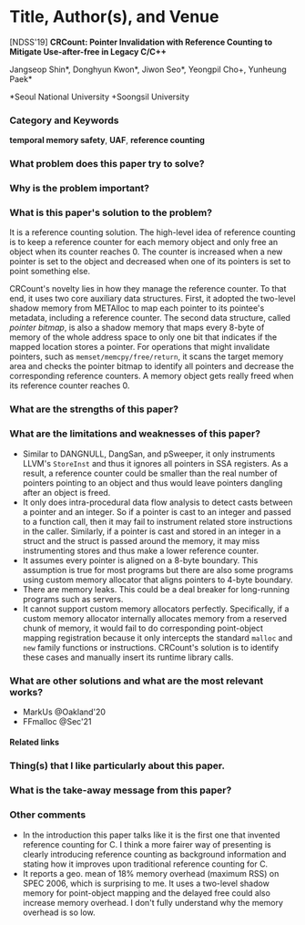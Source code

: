 # Title, Author(s), and Venue
[NDSS'19] **CRCount: Pointer Invalidation with Reference Counting to Mitigate
Use-after-free in Legacy C/C++**

Jangseop Shin\*, Donghyun Kwon\*, Jiwon Seo\*, Yeongpil Cho\+, Yunheung Paek\*

\*Seoul National University
\+Soongsil University

### Category and Keywords
**temporal memory safety**, **UAF**, **reference counting**

### What problem does this paper try to solve?

### Why is the problem important?

### What is this paper's solution to the problem?
It is a reference counting solution. The high-level idea of reference counting
is to keep a reference counter for each memory object and only free
an object when its counter reaches 0. The counter is increased when a
new pointer is set to the object and decreased when one of its pointers is
set to point something else.

CRCount's novelty lies in how they manage the reference counter.
To that end, it uses two core auxiliary data structures.
First, it adopted the two-level shadow memory from METAlloc to map each
pointer to its pointee's metadata, including a reference counter.
The second data structure, called *pointer bitmap*, is also a shadow memory
that maps every 8-byte of memory of the whole address space to only one bit
that indicates if the mapped location stores a pointer.
For operations that might invalidate pointers, such as
`memset/memcpy/free/return`, it scans the target memory area and checks the
pointer bitmap to identify all pointers and decrease the corresponding
reference counters. A memory object gets really freed when its reference
counter reaches 0.

### What are the strengths of this paper?

### What are the limitations and weaknesses of this paper?
- Similar to DANGNULL, DangSan, and pSweeper, it only instruments LLVM's
  `StoreInst` and thus it ignores all pointers in SSA registers. As a result,
  a reference counter could be smaller than the real number of pointers
  pointing to an object and thus would leave pointers dangling after an
  object is freed.
- It only does intra-procedural data flow analysis to detect casts between
  a pointer and an integer. So if a pointer is cast to an integer and passed
  to a function call, then it may fail to instrument related store
  instructions in the caller. Similarly, if a pointer is cast and stored in
  an integer in a struct and the struct is passed around the memory, it
  may miss instrumenting stores and thus make a lower reference counter.
- It assumes every pointer is aligned on a 8-byte boundary. This assumption
  is true for most programs but there are also some programs using custom
  memory allocator that aligns pointers to 4-byte boundary.
- There are memory leaks. This could be a deal breaker for long-running
  programs such as servers.
- It cannot support custom memory allocators perfectly. Specifically,
  if a custom memory allocator internally allocates memory from a
  reserved chunk of memory, it would fail to do corresponding point-object
  mapping registration because it only intercepts the standard `malloc`
  and `new` family functions or instructions. CRCount's solution is to identify
  these cases and manually insert its runtime library calls.

### What are other solutions and what are the most relevant works?
- MarkUs @Oakland'20
- FFmalloc @Sec'21

#### Related links

### Thing(s) that I like particularly about this paper.

### What is the take-away message from this paper?

### Other comments
- In the introduction this paper talks like it is the first one that invented
  reference counting for C. I think a more fairer way of presenting is clearly
  introducing reference counting as background information and stating how
  it improves upon traditional reference counting for C.
- It reports a geo. mean of 18% memory overhead (maximum RSS) on SPEC 2006,
  which is surprising to me. It uses a two-level shadow memory for
  point-object mapping and the delayed free could also increase memory overhead.
  I don't fully understand why the memory overhead is so low.
